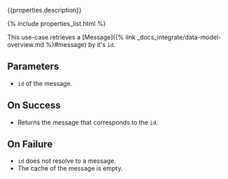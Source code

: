 {{properties.description}}

{% include properties_list.html %}

This use-case retrieves a [Message]({% link _docs_integrate/data-model-overview.md %}#message)
by it's `id`.

## Parameters

- `id` of the message.

## On Success 

- Returns the message that corresponds to the `id`.

## On Failure

- `id` does not resolve to a message.
- The cache of the message is empty.
